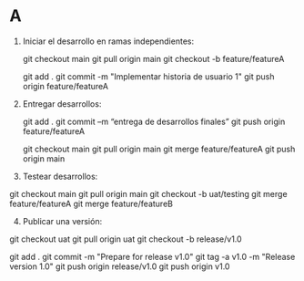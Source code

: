 # A

1. Iniciar el desarrollo en ramas independientes: 

    git checkout main 
    git pull origin main 
    git checkout -b feature/featureA 

    git add . 
    git commit -m "Implementar historia de usuario 1" 
    git push origin feature/featureA 

2. Entregar desarrollos: 

    git  add . 
    git commit –m “entrega de desarrollos finales” 
    git push origin feature/featureA 

    git checkout main 
    git pull origin main 
    git merge feature/featureA 
    git push origin main 

3. Testear desarrollos: 

git checkout main 
git pull origin main 
git checkout -b uat/testing 
git merge feature/featureA 
git merge feature/featureB 

4. Publicar una versión: 

git checkout uat 
git pull origin uat 
git checkout -b release/v1.0  

git add . 
git commit -m "Prepare for release v1.0" 
git tag -a v1.0 -m "Release version 1.0" 
git push origin release/v1.0 
git push origin v1.0 

 
